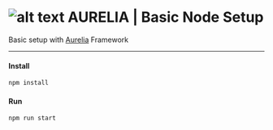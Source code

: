 # ![alt text](https://avatars2.githubusercontent.com/u/9808864?v=3&s=200) AURELIA | Basic Node Setup

Basic setup with [Aurelia](https://github.com/aurelia) Framework

- - - -

#### Install

```javascript
npm install
```

#### Run

```javascript
npm run start
```